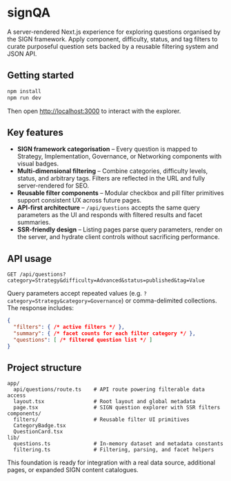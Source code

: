 # signQA

A server-rendered Next.js experience for exploring questions organised by the SIGN framework. Apply component, difficulty, status, and tag filters to curate purposeful question sets backed by a reusable filtering system and JSON API.

## Getting started

```bash
npm install
npm run dev
```

Then open [http://localhost:3000](http://localhost:3000) to interact with the explorer.

## Key features

- **SIGN framework categorisation** – Every question is mapped to Strategy, Implementation, Governance, or Networking components with visual badges.
- **Multi-dimensional filtering** – Combine categories, difficulty levels, status, and arbitrary tags. Filters are reflected in the URL and fully server-rendered for SEO.
- **Reusable filter components** – Modular checkbox and pill filter primitives support consistent UX across future pages.
- **API-first architecture** – `/api/questions` accepts the same query parameters as the UI and responds with filtered results and facet summaries.
- **SSR-friendly design** – Listing pages parse query parameters, render on the server, and hydrate client controls without sacrificing performance.

## API usage

```
GET /api/questions?category=Strategy&difficulty=Advanced&status=published&tag=Value
```

Query parameters accept repeated values (e.g. `?category=Strategy&category=Governance`) or comma-delimited collections. The response includes:

```json
{
  "filters": { /* active filters */ },
  "summary": { /* facet counts for each filter category */ },
  "questions": [ /* filtered question list */ ]
}
```

## Project structure

```
app/
  api/questions/route.ts    # API route powering filterable data access
  layout.tsx                # Root layout and global metadata
  page.tsx                  # SIGN question explorer with SSR filters
components/
  filters/                  # Reusable filter UI primitives
  CategoryBadge.tsx
  QuestionCard.tsx
lib/
  questions.ts              # In-memory dataset and metadata constants
  filtering.ts              # Filtering, parsing, and facet helpers
```

This foundation is ready for integration with a real data source, additional pages, or expanded SIGN content catalogues.
